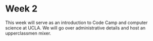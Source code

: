 # Week 2

This week will serve as an introduction to Code Camp and computer science at UCLA. We will go over administrative details and host an upperclassmen mixer.

